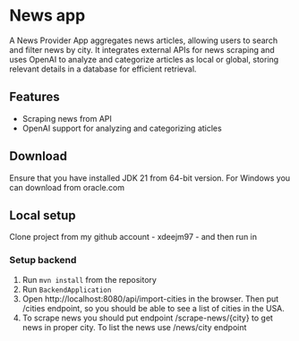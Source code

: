 # News app

A News Provider App aggregates news articles, allowing users to search and filter news by city. 
It integrates external APIs for news scraping and uses OpenAI to analyze and categorize articles as local or global, storing relevant details in a database for efficient retrieval.

## Features

* Scraping news from API
* OpenAI support for analyzing and categorizing aticles

## Download

Ensure that you have installed JDK 21 from  64-bit version. For Windows you can download from oracle.com 



## Local setup

Clone project from my github account - xdeejm97 - and then run in

### Setup backend
1. Run `mvn install` from the repository
2. Run `BackendApplication`
3. Open http://localhost:8080/api/import-cities in the browser. Then put /cities endpoint, so you should be able to see a list of cities in the USA.
4. To scrape news you should put endpoint /scrape-news/{city} to get news in proper city. To list the news use /news/city endpoint
